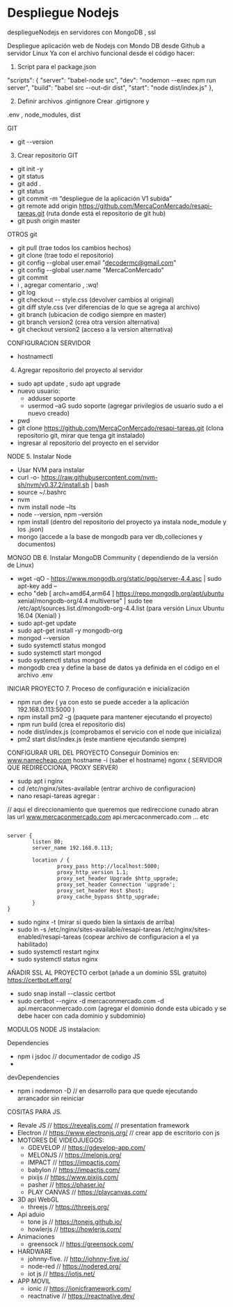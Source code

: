 # Despliegue Nodejs
despliegueNodejs en servidores con MongoDB , ssl 


Despliegue aplicación web de Nodejs con Mondo DB desde Github a servidor Linux
Ya con el archivo funcional desde el código hacer:
1.	Script para el package.json

"scripts": {
    "server": "babel-node src",
    "dev": "nodemon --exec npm run server",
    "build": "babel src --out-dir dist",
    "start": "node dist/index.js"
  },

2.	Definir archivos .gintignore
Crear .girtignore y 


 .env , node_modules, dist
 
GIT 
- git --version
3.	Crear repositorio GIT 
-	 git init -y
-	git status
-	git add .
-	git status
-	git commit -m “despliegue de la aplicación V1 subida”
-	git remote add origin https://github.com/MercaConMercado/resapi-tareas.git (ruta donde está el repositorio de git hub)
-	git push origin master

 OTROS git
- git pull (trae todos los cambios hechos)
- git clone (trae todo el repositorio)
- git config --global user.email "decodermc@gmail.com"
- git config --global user.name "MercaConMercado"
- git commit
- i , agregar comentario , :wq!
- git log
- git checkout -- style.css (devolver cambios al original)
- git diff style.css (ver diferencias de lo que se agrega al archivo)
- git branch (ubicacion de codigo siempre en master)
- git branch version2 (crea otra version alternativa)
- git checkout version2 (acceso a la version alternativa)


CONFIGURACION SERVIDOR
- hostnamectl
4.	Agregar repositorio del proyecto al servidor
-	sudo apt update , sudo apt upgrade
-	nuevo usuario: 
    -	adduser soporte
    -	usermod –aG sudo soporte (agregar privilegios de usuario sudo a el nuevo creado)
-	pwd
-	git clone https://github.com/MercaConMercado/resapi-tareas.git (clona repositorio git, mirar que tenga git instalado)
-	ingresar al repositorio del proyecto en el servidor

NODE
5.	Instalar Node
-	Usar NVM para instalar 
-	curl -o- https://raw.githubusercontent.com/nvm-sh/nvm/v0.37.2/install.sh | bash
-	source ~/.bashrc
-	nvm
-	nvm install node –lts
-	node --version, npm –versión
-	npm install (dentro del repositorio del proyecto ya instala node_module y los .json)
-	mongo (accede a la base de mongodb para ver db,colleciones y documentos)

MONGO DB
6.	Instalar MongoDB Community ( dependiendo de la versión de Linux)
-	wget -qO - https://www.mongodb.org/static/pgp/server-4.4.asc | sudo apt-key add –
-	echo "deb [ arch=amd64,arm64 ] https://repo.mongodb.org/apt/ubuntu xenial/mongodb-org/4.4 multiverse" | sudo tee /etc/apt/sources.list.d/mongodb-org-4.4.list  (para versión Linux Ubuntu 16.04 (Xenial) )
-	sudo apt-get update
-	sudo apt-get install -y mongodb-org
-	mongod --version
-	sudo systemctl status mongod
-	sudo systemctl start mongod
-	sudo systemctl status mongod
-	mongodb crea y define la base de datos ya definida en el código en el archivo .env

INICIAR PROYECTO
7.	Proceso de configuración e inicialización	
-	npm run dev ( ya con esto se puede acceder a la aplicación 192.168.0.113:5000 )
-	npm install pm2 -g (paquete para mantener ejecutando el proyecto)
-	npm run build (crea el repositorio dis)
-	node dist/index.js (comprobamos el servicio con el node que inicializa)
-	pm2 start dist/index.js (este mantiene ejecutando siempre)

CONFIGURAR URL DEL PROYECTO
Conseguir Dominios en: www.namecheap.com
hostname -i (saber el hostname)
ngonx ( SERVIDOR QUE REDIRECCIONA, PROXY SERVER)
-   sudp apt i nginx
-   cd /etc/nginx/sites-available (entrar archivo de configuracion)
-   nano resapi-tareas
    agregar :
    
 // aqui el direccionamiento que queremos que redireccione cunado abran las url www.mercaconmercado.com api.mercaconmercado.com ... etc
<pre><code>  
server {
        listen 80; 
        server_name 192.168.0.113; 

        location / {
                proxy_pass http://localhost:5000; 
                proxy_http_version 1.1;
                proxy_set_header Upgrade $http_upgrade;
                proxy_set_header Connection 'upgrade';
                proxy_set_header Host $host;
                proxy_cache_bypass $http_upgrade;
        }
}
</pre></code>  

-   sudo nginx -t (mirar si quedo bien la sintaxis de arriba)
-   sudo ln -s /etc/nginx/sites-available/resapi-tareas /etc/nginx/sites-enabled/resapi-tareas (copear archivo de configuracion a el ya habilitado)
-   sudo systemctl restart nginx
-   sudo systemctl status nginx 

AÑADIR SSL AL PROYECTO
cerbot (añade a un dominio SSL gratuito)
https://certbot.eff.org/

-   sudo snap install --classic certbot
-   sudo certbot --nginx -d mercaconmercado.com -d api.mercaconmercado.com (agregar el dominio donde esta ubicado y se debe hacer con cada dominio y subdominio)


MODULOS NODE JS instalacion:<br>

Dependencies
- npm i jsdoc // documentador de codigo JS
-

devDependencies
- npm i nodemon -D // en desarrollo para que quede ejecutando arrancador sin reiniciar


COSITAS PARA JS.
- Revale JS // https://revealjs.com/ // presentation framework
- Electron // https://www.electronjs.org/ // crear app de escritorio con js
- MOTORES DE VIDEOJUEGOS: 
    - GDEVELOP // https://gdevelop-app.com/ 
    - MELONJS // https://melonjs.org/
    - IMPACT // https://impactjs.com/
    - babylon // https://impactjs.com/
    - pixijs // https://www.pixijs.com/
    - pasher // https://phaser.io/
    - PLAY CANVAS // https://playcanvas.com/
- 3D api WebGL
    - threejs // https://threejs.org/
- Api aduio 
    - tone js // https://tonejs.github.io/
    - howlerjs // https://howlerjs.com/
- Animaciones 
    - greensock // https://greensock.com/
- HARDWARE
    - johnny-five. // http://johnny-five.io/
    - node-red // https://nodered.org/  
    - iot js // https://iotjs.net/
- APP MOVIL
    - ionic // https://ionicframework.com/
    - reactnative // https://reactnative.dev/

